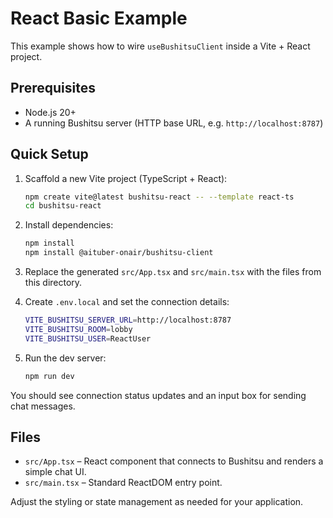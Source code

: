 # React Basic Example

This example shows how to wire `useBushitsuClient` inside a Vite + React project.

## Prerequisites

- Node.js 20+
- A running Bushitsu server (HTTP base URL, e.g. `http://localhost:8787`)

## Quick Setup

1. Scaffold a new Vite project (TypeScript + React):

   ```bash
   npm create vite@latest bushitsu-react -- --template react-ts
   cd bushitsu-react
   ```

2. Install dependencies:

   ```bash
   npm install
   npm install @aituber-onair/bushitsu-client
   ```

3. Replace the generated `src/App.tsx` and `src/main.tsx` with the files from this directory.

4. Create `.env.local` and set the connection details:

   ```bash
   VITE_BUSHITSU_SERVER_URL=http://localhost:8787
   VITE_BUSHITSU_ROOM=lobby
   VITE_BUSHITSU_USER=ReactUser
   ```

5. Run the dev server:

   ```bash
   npm run dev
   ```

You should see connection status updates and an input box for sending chat messages.

## Files

- `src/App.tsx` – React component that connects to Bushitsu and renders a simple chat UI.
- `src/main.tsx` – Standard ReactDOM entry point.

Adjust the styling or state management as needed for your application.
